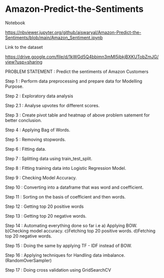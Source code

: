 # Amazon-Predict-the-Sentiments

Notebook

https://nbviewer.jupyter.org/github/aiswaryal/Amazon-Predict-the-Sentiments/blob/main/Amazon_Sentiment.ipynb

Link to the dataset

https://drive.google.com/file/d/1kWGd5Q4bbimn3mMl5jbkjBXKUTobZmJG/view?usp=sharing

PROBLEM STATEMENT :  Predict the sentiments of Amazon Customers

Step 1 : Perform data preprocessing and prepare data for Modelling Purpose.

Step 2 : Exploratory data analysis

Step 2.1 : Analyse upvotes for different scores.

Step 3 : Create pivot table and heatmap of above problem satement for better conclusion.

Step 4 : Applying Bag of Words.

Step 5 : Removing stopwords.

Step 6 : Fitting data.

Step 7 : Splitting data using train_test_split.

Step 8 : Fitting training data into Logistic Regression Model.

Step 9 : Checking Model Accuracy.

Step 10 : Converting into a dataframe that was word and coefficient.

Step 11 : Sorting on the basis of coefficient and then words.

Step 12 : Getting top 20 positive words

Step 13 : Getting top 20 negative words.

Step 14 : Automating everything done so far i.e 
          a) Applying BOW.
          b)Checking model accuracy.
          c)Fetching top 20 positive words.
          d)Fetching top 20 negative words.
   
Step 15 : Doing the same by applying TF - IDF instead of BOW.

Step 16 : Applying techniques for Handling data imbalance.(RandomOverSampler)
 
Step 17 : Doing cross validation using GridSearchCV
